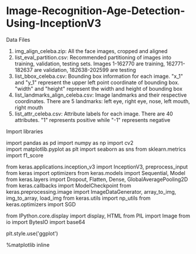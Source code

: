 # Image-Recognition-Age-Detection-Using-InceptionV3

Data Files
1. img_align_celeba.zip: All the face images, cropped and aligned
2. list_eval_partition.csv: Recommended partitioning of images into training, validation, testing sets. Images 1-162770 are training, 162771-182637 are validation, 182638-202599 are testing
3. list_bbox_celeba.csv: Bounding box information for each image. "x_1" and "y_1" represent the upper left point coordinate of bounding box. "width" and "height" represent the width and height of bounding box
4. list_landmarks_align_celeba.csv: Image landmarks and their respective coordinates. There are 5 landmarks: left eye, right eye, nose, left mouth, right mouth
5. list_attr_celeba.csv: Attribute labels for each image. There are 40 attributes. "1" represents positive while "-1" represents negative


Import libraries

import pandas as pd
import numpy as np
import cv2    
import matplotlib.pyplot as plt
import seaborn as sns
from sklearn.metrics import f1_score

from keras.applications.inception_v3 import InceptionV3, preprocess_input
from keras import optimizers
from keras.models import Sequential, Model 
from keras.layers import Dropout, Flatten, Dense, GlobalAveragePooling2D
from keras.callbacks import ModelCheckpoint
from keras.preprocessing.image import ImageDataGenerator, array_to_img, img_to_array, load_img
from keras.utils import np_utils
from keras.optimizers import SGD

from IPython.core.display import display, HTML
from PIL import Image
from io import BytesIO
import base64

plt.style.use('ggplot')

%matplotlib inline
